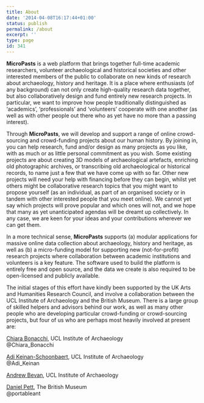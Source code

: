 ```yaml
---
title: About
date: '2014-04-08T16:17:44+01:00'
status: publish
permalink: /about
excerpt: ''
type: page
id: 341
---
```

**MicroPasts** is a web platform that brings together full-time academic researchers, volunteer archaeological and historical societies and other interested members of the public to collaborate on new kinds of research about archaeology, history and heritage. It is a place where enthusiasts (of any background) can not only create high-quality research data together, but also collaboratively design and fund entirely new research projects. In particular, we want to improve how people traditionally distinguished as ‘academics’, ‘professionals’ and ‘volunteers’ cooperate with one another (as well as with other people out there who as yet have no more than a passing interest).

Through **MicroPasts**, we will develop and support a range of online crowd-sourcing and crowd-funding projects about our human history. By joining in, you can help research, fund and/or design as many projects as you like, with as much or as little personal commitment as you wish. Some existing projects are about creating 3D models of archaeological artefacts, enriching old photographic archives, or transcribing old archaeological or historical records, to name just a few that we have come up with so far. Other new projects will need your help with financing before they can begin, whilst yet others might be collaborative research topics that you might want to propose yourself (as an individual, as part of an organised society or in tandem with other interested people that you meet online). We cannot yet say which projects will prove popular and which ones will not, and we hope that many as yet unanticipated agendas will be dreamt up collectively. In any case, we are keen for your ideas and your contributions wherever we can get them.

In a more technical sense, **MicroPasts** supports (a) modular applications for massive online data collection about archaeology, history and heritage, as well as (b) a micro-funding model for supporting new (not-for-profit) research projects where collaboration between academic institutions and volunteers is a key feature. The software used to build the platform is entirely free and open source, and the data we create is also required to be open-licensed and publicly available.

The initial stages of this effort have kindly been supported by the UK Arts and Humanities Research Council, and involve a collaboration between the UCL Institute of Archaeology and the British Museum. There is a large group of skilled helpers and advisors behind our work, as well as many other people who are developing particular crowd-funding or crowd-sourcing projects, but four of us who are perhaps most heavily involved at present are:

[Chiara Bonacchi](http://www.ucl.ac.uk/archaeology/people/staff/bonacchi "Chiara Bonacchi"), UCL Institute of Archaeology  
@Chiara\_Bonacchi

[Adi Keinan-Schoonbaert](http://www.ucl.ac.uk/archaeology/people/staff/keinan-schoonbaert "Adi Keinan-Schoonbaert"), UCL Institute of Archaeology  
@Adi\_Keinan

[Andrew Bevan](http://www.ucl.ac.uk/archaeology/people/staff/bevan "Andrew Bevan"), UCL Institute of Archaeology

[Daniel Pett](http://www.britishmuseum.org/about_us/departments/staff/portable_antiquities_treasure/daniel_pett.aspx "Daniel Pett"), The British Museum  
@portableant

